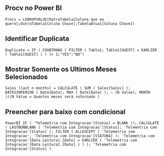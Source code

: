 ## Procv no Power BI

``
Procv = LOOKUPVALUE(OutraTabela[Coluna que eu quero];OutraTabela[Coluna Chave];TabelaAtual[Coluna Chave])
``
## Identificar Duplicata
``
Duplicate =
IF (
    COUNTROWS ( FILTER ( Table1; Table1[GUEST] = EARLIER ( Table1[GUEST] ) ) )> 1;"YES";"NO")
``
## Mostrar Somente os Ultimos Meses Selecionados
``
Sales (last n months) =
CALCULATE (
    SUM ( Sales[Sales] );
    DATESINPERIOD ( Date[Date]; MAX ( Date[Date] ); – [N Value]; MONTH )//N Value = Quantos meses será retornado
)
``

## Preencher para baixo com condicional
``PowerBI
IF (
    'Telemetria com Integracao'[Status] = BLANK ();
    CALCULATE (
        LASTNONBLANK ( 'Telemetria com Integracao'[Status]; 'Telemetria com Integracao'[Status] );
        FILTER ( ALLEXCEPT ( 'Telemetria com Integracao'; 'Telemetria com Integracao'[VIATURA] ); 'Telemetria com Integracao'[Data Leitura].[Date] = EARLIER ( 'Telemetria com Integracao'[Data Leitura].[Date] ) )
    );
   'Telemetria com Integracao'[Status]
)
``
